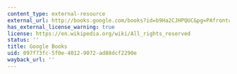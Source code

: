 ```yaml
---
content_type: external-resource
external_url: http://books.google.com/books?id=b9Ha2CJHPQUC&pg=PAfrontcover
has_external_license_warning: true
license: https://en.wikipedia.org/wiki/All_rights_reserved
status: ''
title: Google Books
uid: 097f73fc-5f0e-4012-9072-ad88dcf2290e
wayback_url: ''
---
```

